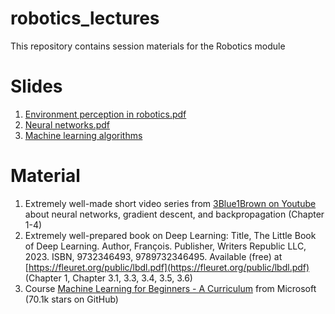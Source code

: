 # robotics_lectures
This repository contains session materials for the Robotics module  

# Slides  
1. [Environment perception in robotics.pdf](https://github.com/rytisss/robotics_lectures/blob/main/slides/Environement%20perception%20in%20robotics.pdf)
2. [Neural networks.pdf](https://github.com/rytisss/robotics_lectures/blob/main/slides/Neural%20networks.pdf)  
3. [Machine learning algorithms](https://github.com/rytisss/robotics_lectures/blob/main/slides/machine%20learning%20algorithms.pptx.pdf)

# Material 
1. Extremely well-made short video series from [3Blue1Brown on Youtube](https://www.youtube.com/playlist?list=PLZHQObOWTQDNU6R1_67000Dx_ZCJB-3pi) about neural networks, gradient descent, and backpropagation (Chapter 1-4)
2. Extremely well-prepared book on Deep Learning: Title, The Little Book of Deep Learning. Author, François. Publisher, Writers Republic LLC, 2023. ISBN, 9732346493, 9789732346495. Available (free) at [https://fleuret.org/public/lbdl.pdf](https://fleuret.org/public/lbdl.pdf) (Chapter 1, Chapter 3.1, 3.3, 3.4, 3.5, 3.6)
3. Course [Machine Learning for Beginners - A Curriculum](https://github.com/microsoft/ML-For-Beginners?tab=readme-ov-file) from Microsoft (70.1k stars on GitHub)

